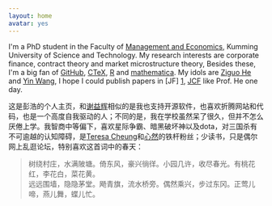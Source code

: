 ```yaml
---
layout: home
avatar: yes
---
```


I'm a PhD student in the Faculty of [Management and Economics](http://mef.kmust.edu.cn/), Kumming University of Science and Technology. My research interests are corporate finance, contract theory and market microstructure theory, Besides these, I'm a big fan of [GitHub](https://github.com/yihui), [CTeX](http://www.ctex.org), [R](http://www.r-project.org/) and [mathematica](http://www.wolfram.com/). My idols are [Ziguo He](http://faculty.chicagobooth.edu/zhiguo.he/index.html) and [Yin Wang](http://www.yinwang.org/), I hope I could publish papers in [JF] [1], [JCF](http://www.journals.elsevier.com/journal-of-corporate-finance/, "Journal of Corporate Finance
") like Prof. He one day.

[1]: http://onlinelibrary.wiley.com/journal/10.1111/(ISSN)1540-6261        "Journal of Finance"

这是彭浩的个人主页，和[谢益辉](http://yihui.name/cn)相似的是我也支持开源软件，也喜欢折腾网站和代码，也是一个高度自我驱动的人；不同的是，我在学校虽然呆了很久，但并不怎么厌倦上学。我智商中等偏下，喜欢星际争霸、暗黑破坏神以及dota，对三国杀有不可逾越的认知障碍，是[Teresa Cheung](http://www.cheungtaklan.com/)和[心然](http://xinran.5d6d.net/)的铁杆粉丝；少读书，只是偶尔网上乱逛论坛，特别喜欢这首词中的春天：

> 树绕村庄，水满陂塘。倚东风，豪兴徜徉。小园几许，收尽春光。有桃花红，李花白，菜花黄。  
> 远远围墙，隐隐茅堂。飏青旗，流水桥旁。偶然乘兴，步过东冈。正莺儿啼，燕儿舞，蝶儿忙。